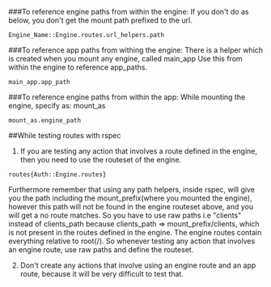 ###To reference engine paths from within the engine:
If you don't do as below, you don't get the mount path prefixed to the url.
```
Engine_Name::Engine.routes.url_helpers.path
```

###To reference app paths from withing the engine:
There is a helper which is created when you mount any engine, called main_app
Use this from within the engine to reference app_paths.
```
main_app.app_path
```

###To reference engine paths from within the app:
While mounting the engine, specify as: mount_as
```
mount_as.engine_path
```

##While testing routes with rspec

1. If you are testing any action that involves a route defined in the engine,
then you need to use the routeset of the engine.
```
routes{Auth::Engine.routes}
```
Furthermore remember that using any path helpers, inside rspec, will give you the path including the mount_prefix(where you mounted the engine), however this path will not be found in the engine routeset above, and you will get a no route matches.
So you have to use raw paths i.e "clients" instead of clients_path because clients_path => mount_prefix/clients, which is not present in the routes defined in the engine. The engine routes contain everything relative to root(/). So whenever testing any action that involves an engine route, use raw paths and define the routeset. 

2. Don't create any actions that involve using an engine route and an app route, because it will be very difficult to test that.